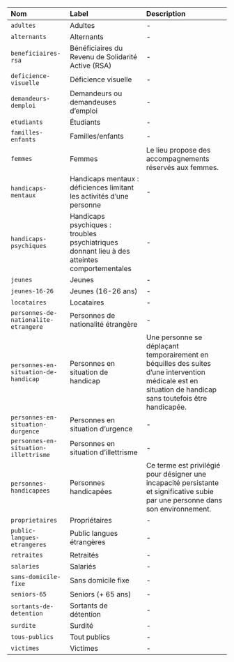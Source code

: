 | Nom | Label | Description |
| :- | :- | :- |
| `adultes` | Adultes | - |
| `alternants` | Alternants | - |
| `beneficiaires-rsa` | Bénéficiaires du Revenu de Solidarité Active (RSA) | - |
| `deficience-visuelle` | Déficience visuelle | - |
| `demandeurs-demploi` | Demandeurs ou demandeuses d’emploi | - |
| `etudiants` | Étudiants | - |
| `familles-enfants` | Familles/enfants | - |
| `femmes` | Femmes | Le lieu propose des accompagnements réservés aux femmes. |
| `handicaps-mentaux` | Handicaps mentaux : déficiences limitant les activités d’une personne | - |
| `handicaps-psychiques` | Handicaps psychiques : troubles psychiatriques donnant lieu à des atteintes comportementales | - |
| `jeunes` | Jeunes | - |
| `jeunes-16-26` | Jeunes (16-26 ans) | - |
| `locataires` | Locataires | - |
| `personnes-de-nationalite-etrangere` | Personnes de nationalité étrangère | - |
| `personnes-en-situation-de-handicap` | Personnes en situation de handicap | Une personne se déplaçant temporairement en béquilles des suites d’une intervention médicale est en situation de handicap sans toutefois être handicapée. |
| `personnes-en-situation-durgence` | Personnes en situation d’urgence | - |
| `personnes-en-situation-illettrisme` | Personnes en situation d’illettrisme | - |
| `personnes-handicapees` | Personnes handicapées | Ce terme est privilégié pour désigner une incapacité persistante et significative subie par une personne dans son environnement. |
| `proprietaires` | Propriétaires | - |
| `public-langues-etrangeres` | Public langues étrangères | - |
| `retraites` | Retraités | - |
| `salaries` | Salariés | - |
| `sans-domicile-fixe` | Sans domicile fixe | - |
| `seniors-65` | Seniors (+ 65 ans) | - |
| `sortants-de-detention` | Sortants de détention | - |
| `surdite` | Surdité | - |
| `tous-publics` | Tout publics | - |
| `victimes` | Victimes | - |
